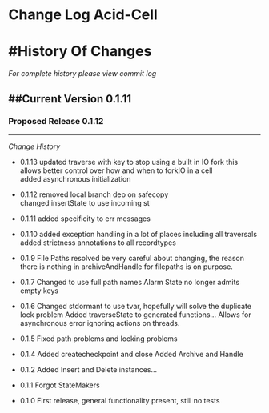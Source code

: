 Change Log Acid-Cell
==================


#History Of Changes
=================

*For complete history please view commit log*

##Current Version 0.1.11
--------------------------	


### Proposed Release 0.1.12
----------------------------



*Change History*
+ 0.1.13
  updated traverse with key to stop using a built in IO fork
  this allows better control over how and when to forkIO in a cell	
  added asynchronous initialization
+ 0.1.12
  removed local branch dep on safecopy	
  changed insertState to use incoming st
+ 0.1.11
  added specificity to err messages
+ 0.1.10
  added exception handling in a lot of places including all traversals
  added strictness annotations to all recordtypes
+ 0.1.9
  File Paths resolved
  be very careful about changing, the reason there is nothing in archiveAndHandle for filepaths is on purpose.
+ 0.1.7
  Changed to use full path names
  Alarm State no longer admits empty keys
+ 0.1.6
  Changed stdormant to use tvar, hopefully will solve the duplicate lock problem
  Added traverseState to generated functions... Allows for asynchronous error ignoring actions on threads.
  
+ 0.1.5
  Fixed path problems and locking problems
+ 0.1.4
  Added createcheckpoint and close
  Added Archive and Handle
+ 0.1.2
  Added Insert and Delete instances...
+ 0.1.1
  Forgot StateMakers
+ 0.1.0
  First release, general functionality present, still no tests


